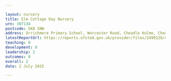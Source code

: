 ```yaml
---

layout: nursery
title: Elm Cottage Day Nursery
urn: 307134
postcode: SK8 5NW
address: Orrishmere Primary School, Worcester Road, Cheadle Hulme, Cheadle, SK8 5NW
latestReportUrl: https://reports.ofsted.gov.uk/provider/files/2499128/urn/307134.pdf
teaching: 0
development: 0
leadership: 2
outcomes: 0
overall: 2
date: 2 July 2015

---
```

